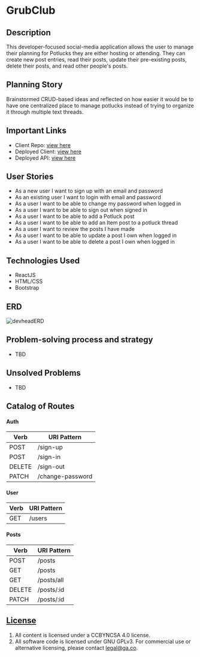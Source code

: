 # GrubClub

## Description
This developer-focused social-media application allows the user to manage their planning for Potlucks they are either hosting or attending. They can create new post entries, read their posts, update their pre-existing posts, delete their posts, and read other people's posts.

## Planning Story
Brainstormed CRUD-based ideas and reflected on how easier it would be to have one centralized place to manage potlucks instead of trying to organize it through multiple text threads.

## Important Links
- Client Repo: [view here]()
- Deployed Client: [view here]()
- Deployed API: [view here]()

## User Stories

- As a new user I want to sign up with an email and password
- As an existing user I want to login with email and password
- As a user I want to be able to change my password when logged in
- As a user I want to be able to sign out when signed in
- As a user I want to be able to add a Potluck post
- As a user I want to be able to add an Item post to a potluck thread
- As a user I want to review the posts I have made
- As a user I want to be able to update a post I own when logged in
- As a user I want to be able to delete a post I own when logged in

## Technologies Used
- ReactJS
- HTML/CSS
- Bootstrap

## ERD

![devheadERD](https://media.git.generalassemb.ly/user/35033/files/e1a56380-b173-11eb-82e3-56e54747e6f0)

## Problem-solving process and strategy
- TBD

## Unsolved Problems
- TBD

## Catalog of Routes
#### Auth
|Verb   | URI Pattern   |
|---|---|
| POST  | /sign-up  |
| POST  | /sign-in  |
| DELETE  | /sign-out  |
| PATCH  | /change-password  |

#### User
|Verb   | URI Pattern   |
|---|---|
| GET  | /users  |

#### Posts
|Verb   | URI Pattern   |
|---|---|
| POST  | /posts  |
| GET  | /posts  |
| GET  | /posts/all  |
| DELETE  | /posts/:id  |
| PATCH  | /posts/:id  |

## [License](LICENSE)

1. All content is licensed under a CC­BY­NC­SA 4.0 license.
1. All software code is licensed under GNU GPLv3. For commercial use or
    alternative licensing, please contact legal@ga.co.
